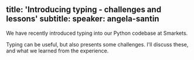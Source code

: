 title: 'Introducing typing - challenges and lessons'
subtitle:
speaker: angela-santin
---
We have recently introduced typing into our Python codebase at Smarkets.

Typing can be useful, but also presents some challenges. I'll discuss these, and what we learned from the experience.
